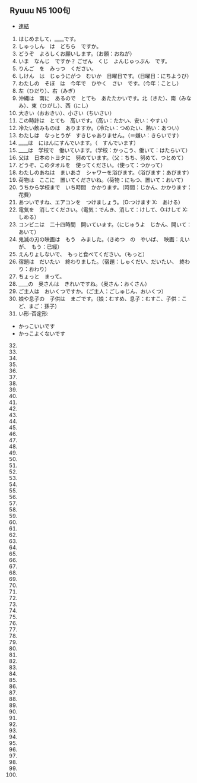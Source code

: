 ## Ryuuu N5 100句

- [連結](https://www.youtube.com/watch?v=UTSTvJCEHbs)

1. はじめまして，____です。
2. しゅっしん　は　どちら　ですか。
3. どうぞ　よろしくお願いします。（お願：おねが）
4. いま　なんじ　ですか？
   ごぜん　くじ　よんじゅっぶん　です。
5. りんご　を　みっつ　ください。
6. しけん　は　じゅうにがつ　むいか　日曜日です。（日曜日：にちようび）
7. わたしの　そぼ　は　今年で　ひやく　さい　です。（今年：ことし）
8. 左（ひだり）、右（みぎ）
9. 沖縄は　南に　あるので　とても　あたたかいです。北（きた）、南（みなみ）、東（ひがし）、西（にし）
10. 大きい（おおきい）、小さい（ちいさい）
11. この時計は　とても　高いです。（高い：たかい、安い：やすい）
12. 冷たい飲みものは　ありますか。（冷たい：つめたい、熱い：あつい）
13. わたしは　なっとうが　すきじゃありません。（＝嫌い：きらいです）
14. ____は　にほんにすんでいます。（　すんでいます）
15. ____は　学校で　働いています。（学校：かっこう、働いて：はたらいて）
16. 父は　日本のトヨタに　努めています。（父：ちち、努めて、つとめて）
17. どうぞ、このタオルを　使ってください。（使って：つかって）
18. わたしのあねは　まいあさ　シャワーを浴びます。（浴びます：あびます）
19. 荷物は　ここに　置いてくださいね。（荷物：にもつ、置いて：おいて）
20. うちから学校まで　いち時間　かかります。（時間：じかん、かかります：花費）
21. あついですね、エアコンを　つけましょう。（O:つけます X:　あける）
22. 電気を　消してください。（電気：でんき、消して：けして、O:けして X:　しめる）
23. コンビニは　二十四時間　開いています。（にじゅうよ　じかん、開いて：あいて）
24. 鬼滅の刃の映画は　もう　みました。（きめつ　の　やいば、　映画：えいが、　もう：已經）
25. えんりょしないで、　もっと食べてください。（もっと）
26. 宿題は　だいたい　終わりました。（宿題：しゅくだい、だいたい、　終わり：おわり）
27. ちょっと　まって。
28. ____の　奥さんは　きれいですね。（奥さん：おくさん）
29. ご主人は　おいくつですか。（ご主人：ごしゅじん、おいくつ）
30. 娘や息子の　子供は　まごです。（娘：むすめ、息子：むすこ、子供：こど、まご：孫子）
31. い形-否定形:
   - かっこいいです
   - かっこよくないです
32. 
33. 
34. 
35. 
36. 
37. 
38. 
39. 
40. 
41. 
42. 
43. 
44. 
45. 
46. 
47. 
48. 
49. 
50. 
51. 
52. 
53. 
54. 
55. 
56. 
57. 
58. 
59. 
60. 
61. 
62. 
63. 
64. 
65. 
66. 
67. 
68. 
69. 
70. 
71. 
72. 
73. 
74. 
75. 
76. 
77. 
78. 
79. 
80. 
81. 
82. 
83. 
84. 
85. 
86. 
87. 
88. 
89. 
90. 
91. 
92. 
93. 
94. 
95. 
96. 
97. 
98. 
99. 
100. 

